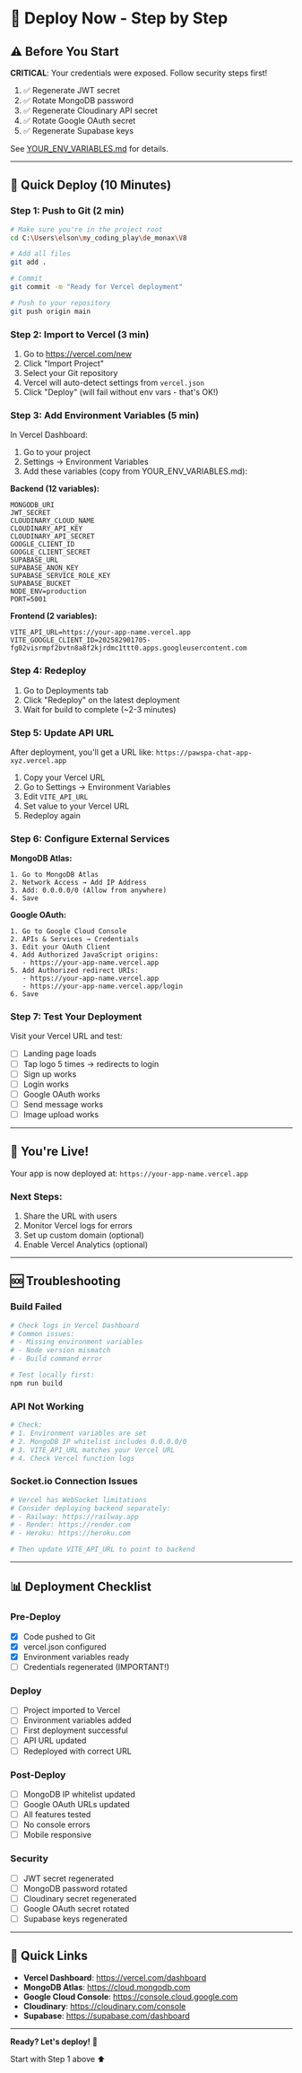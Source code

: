 # 🚀 Deploy Now - Step by Step

## ⚠️ Before You Start

**CRITICAL**: Your credentials were exposed. Follow security steps first!

1. ✅ Regenerate JWT secret
2. ✅ Rotate MongoDB password
3. ✅ Regenerate Cloudinary API secret
4. ✅ Rotate Google OAuth secret
5. ✅ Regenerate Supabase keys

See [YOUR_ENV_VARIABLES.md](./YOUR_ENV_VARIABLES.md) for details.

---

## 🎯 Quick Deploy (10 Minutes)

### Step 1: Push to Git (2 min)

```bash
# Make sure you're in the project root
cd C:\Users\elson\my_coding_play\de_monax\V8

# Add all files
git add .

# Commit
git commit -m "Ready for Vercel deployment"

# Push to your repository
git push origin main
```

### Step 2: Import to Vercel (3 min)

1. Go to https://vercel.com/new
2. Click "Import Project"
3. Select your Git repository
4. Vercel will auto-detect settings from `vercel.json`
5. Click "Deploy" (will fail without env vars - that's OK!)

### Step 3: Add Environment Variables (5 min)

In Vercel Dashboard:

1. Go to your project
2. Settings → Environment Variables
3. Add these variables (copy from YOUR_ENV_VARIABLES.md):

**Backend (12 variables):**
```
MONGODB_URI
JWT_SECRET
CLOUDINARY_CLOUD_NAME
CLOUDINARY_API_KEY
CLOUDINARY_API_SECRET
GOOGLE_CLIENT_ID
GOOGLE_CLIENT_SECRET
SUPABASE_URL
SUPABASE_ANON_KEY
SUPABASE_SERVICE_ROLE_KEY
SUPABASE_BUCKET
NODE_ENV=production
PORT=5001
```

**Frontend (2 variables):**
```
VITE_API_URL=https://your-app-name.vercel.app
VITE_GOOGLE_CLIENT_ID=202582901705-fg02visrmpf2bvtn8a8f2kjrdmc1ttt0.apps.googleusercontent.com
```

### Step 4: Redeploy

1. Go to Deployments tab
2. Click "Redeploy" on the latest deployment
3. Wait for build to complete (~2-3 minutes)

### Step 5: Update API URL

After deployment, you'll get a URL like:
`https://pawspa-chat-app-xyz.vercel.app`

1. Copy your Vercel URL
2. Go to Settings → Environment Variables
3. Edit `VITE_API_URL`
4. Set value to your Vercel URL
5. Redeploy again

### Step 6: Configure External Services

**MongoDB Atlas:**
```
1. Go to MongoDB Atlas
2. Network Access → Add IP Address
3. Add: 0.0.0.0/0 (Allow from anywhere)
4. Save
```

**Google OAuth:**
```
1. Go to Google Cloud Console
2. APIs & Services → Credentials
3. Edit your OAuth Client
4. Add Authorized JavaScript origins:
   - https://your-app-name.vercel.app
5. Add Authorized redirect URIs:
   - https://your-app-name.vercel.app
   - https://your-app-name.vercel.app/login
6. Save
```

### Step 7: Test Your Deployment

Visit your Vercel URL and test:

- [ ] Landing page loads
- [ ] Tap logo 5 times → redirects to login
- [ ] Sign up works
- [ ] Login works
- [ ] Google OAuth works
- [ ] Send message works
- [ ] Image upload works

---

## 🎉 You're Live!

Your app is now deployed at: `https://your-app-name.vercel.app`

### Next Steps:

1. Share the URL with users
2. Monitor Vercel logs for errors
3. Set up custom domain (optional)
4. Enable Vercel Analytics (optional)

---

## 🆘 Troubleshooting

### Build Failed
```bash
# Check logs in Vercel Dashboard
# Common issues:
# - Missing environment variables
# - Node version mismatch
# - Build command error

# Test locally first:
npm run build
```

### API Not Working
```bash
# Check:
# 1. Environment variables are set
# 2. MongoDB IP whitelist includes 0.0.0.0/0
# 3. VITE_API_URL matches your Vercel URL
# 4. Check Vercel function logs
```

### Socket.io Connection Issues
```bash
# Vercel has WebSocket limitations
# Consider deploying backend separately:
# - Railway: https://railway.app
# - Render: https://render.com
# - Heroku: https://heroku.com

# Then update VITE_API_URL to point to backend
```

---

## 📊 Deployment Checklist

### Pre-Deploy
- [x] Code pushed to Git
- [x] vercel.json configured
- [x] Environment variables ready
- [ ] Credentials regenerated (IMPORTANT!)

### Deploy
- [ ] Project imported to Vercel
- [ ] Environment variables added
- [ ] First deployment successful
- [ ] API URL updated
- [ ] Redeployed with correct URL

### Post-Deploy
- [ ] MongoDB IP whitelist updated
- [ ] Google OAuth URLs updated
- [ ] All features tested
- [ ] No console errors
- [ ] Mobile responsive

### Security
- [ ] JWT secret regenerated
- [ ] MongoDB password rotated
- [ ] Cloudinary secret regenerated
- [ ] Google OAuth secret rotated
- [ ] Supabase keys regenerated

---

## 🔗 Quick Links

- **Vercel Dashboard**: https://vercel.com/dashboard
- **MongoDB Atlas**: https://cloud.mongodb.com
- **Google Cloud Console**: https://console.cloud.google.com
- **Cloudinary**: https://cloudinary.com/console
- **Supabase**: https://supabase.com/dashboard

---

**Ready? Let's deploy!** 🚀

Start with Step 1 above ⬆️
